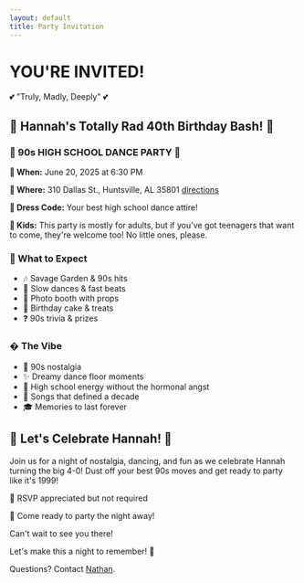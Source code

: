```yaml
---
layout: default
title: Party Invitation
---
```


<div class="mb-8">
  <h1 class="retro-text text-6xl md:text-8xl font-bold text-transparent bg-clip-text bg-gradient-to-r from-pink-400 via-purple-400 to-cyan-400 mb-4">
    YOU'RE INVITED!
  </h1>
  <div class="text-2xl md:text-3xl font-bold text-yellow-300 mb-2">
    💕 "Truly, Madly, Deeply" 💕
  </div>

  <!-- Audio Player -->
  <div class="mt-4 mb-6">
    <div class="inline-block bg-black/70 rounded-2xl border-2 border-pink-400 neon-glow">
      <midi-player src="SavageGarden_Truly_Madly_Deeply.mid" sound-font></midi-player>
    </div>
  </div>
</div>

<div class="disco-bg p-8 rounded-3xl neon-glow mb-8 text-black">
  <div class="bg-white/90 p-6 rounded-2xl">
    <h2 class="text-4xl font-bold text-purple-800 mb-2">
      🎉 Hannah's Totally Rad 40th Birthday Bash! 🎉
    </h2>
    <h3 class="text-2xl font-semibold text-pink-700 mb-4">
      🕺 90s HIGH SCHOOL DANCE PARTY 💃
    </h3>
    <div class="text-xl space-y-2">
      <p><strong>📅 When:</strong> June 20, 2025 at 6:30 PM</p>
      <p><strong>📍 Where:</strong> 310 Dallas St., Huntsville, AL 35801
        <a href="https://maps.google.com/?q=310+Dallas+St,+Huntsville,+AL+35801" target="_blank" class="text-sm text-blue-600 hover:underline">
          directions
        </a>
      </p>
      <p><strong>👗 Dress Code:</strong> Your best high school dance attire!</p>
      <p><strong>🚸 Kids:</strong> This party is mostly for adults, but if you've got teenagers that want to come, they're welcome too! No little ones, please.</p>
    </div>
  </div>
</div>

<div class="grid md:grid-cols-2 gap-8 mb-8">
  <div class="bg-gradient-to-br from-pink-500 to-purple-600 p-6 rounded-2xl transform hover:scale-105 transition-transform">
    <h3 class="text-2xl font-bold mb-4">🎵 What to Expect</h3>
    <ul class="space-y-2 text-lg">
      <li>🎶 Savage Garden & 90s hits</li>
      <li>💃 Slow dances & fast beats</li>
      <li>📸 Photo booth with props</li>
      <li>🍰 Birthday cake & treats</li>
      <li>❓ 90s trivia & prizes</li>
    </ul>
  </div>

  <div class="bg-gradient-to-br from-red-500 to-pink-600 p-6 rounded-2xl transform hover:scale-105 transition-transform">
    <h3 class="text-2xl font-bold mb-4">� The Vibe</h3>
    <ul class="space-y-2 text-lg">
      <li>🌹 90s nostalgia</li>
      <li>✨ Dreamy dance floor moments</li>
      <li>🏫 High school energy without the hormonal angst</li>
      <li>🌟 Songs that defined a decade</li>
      <li>🎓 Memories to last forever</li>
    </ul>
  </div>
</div>

<div class="bg-gradient-to-r from-yellow-400 via-pink-500 to-purple-600 p-8 rounded-3xl mb-8">
  <h2 class="text-3xl font-bold mb-4">🎂 Let's Celebrate Hannah! 🎂</h2>
  <p class="text-xl mb-4">
    Join us for a night of nostalgia, dancing, and fun as we celebrate Hannah turning the big 4-0!
    Dust off your best 90s moves and get ready to party like it's 1999!
  </p>
  <div class="text-lg">
    <p>💌 RSVP appreciated but not required</p>
    <p>🎈 Come ready to party the night away!</p>
  </div>
</div>

<div class="text-center">
  <div class="inline-block bg-black/50 p-6 rounded-2xl border-4 border-yellow-400">
    <p class="text-2xl font-bold text-yellow-300 mb-2">
      Can't wait to see you there!
    </p>
    <p class="text-lg text-pink-300">
      Let's make this a night to remember! 🌟
    </p>
  </div>
</div>

<div class="mt-12 text-center text-sm text-purple-300">
  <p>Questions? Contact <a href="mailto:me@nathanalderson.com" class="text-sm text-blue-600 hover:underline">Nathan</a>.</p>
</div>
